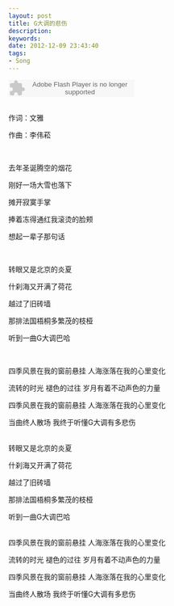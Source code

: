 ```yaml
---
layout: post
title: G大调的悲伤
description:
keywords: 
date: 2012-12-09 23:43:40
tags:
- Song
---
```


<object classid="clsid:d27cdb6e-ae6d-11cf-96b8-444553540000" codebase=" http://fpdownload.macromedia.com/pub/shockwave/cabs/flash/swflash.cab#version=7,0,0,0" width="250" height="34"><param name="allowScriptAccess" value="sameDomain"><param name="movie" value=" http://l.5sing.com/player.swf?songtype=fc&songid=7853082"><param name="quality" value="high"><param name="bgcolor" value="#ffffff"><embed src=" http://l.5sing.com/player.swf?songtype=fc&songid=7853082" quality="high" bgcolor="#ffffff" width="250" height="34" allowScriptAccess="sameDomain" type="application/x-shockwave-flash" pluginspage=" http://www.macromedia.com/go/getflashplayer" /></object>

<br/>
作词：文雅

作曲：李伟菘

<br/>

去年圣诞腾空的烟花

刚好一场大雪也落下

摊开寂寞手掌

捧着冻得通红我滚烫的脸颊

想起一辈子那句话

<br/>

转眼又是北京的炎夏

什刹海又开满了荷花

越过了旧砖墙

那排法国梧桐多繁茂的枝桠

听到一曲G大调巴哈

<br/>

四季风景在我的窗前悬挂 人海涨落在我的心里变化

流转的时光 褪色的过往 岁月有着不动声色的力量

四季风景在我的窗前悬挂 人海涨落在我的心里变化

当曲终人散场 我终于听懂G大调有多悲伤

<br/>
转眼又是北京的炎夏

什刹海又开满了荷花

越过了旧砖墙

那排法国梧桐多繁茂的枝桠

听到一曲G大调巴哈

<br/>
四季风景在我的窗前悬挂 人海涨落在我的心里变化

流转的时光 褪色的过往 岁月有着不动声色的力量

四季风景在我的窗前悬挂 人海涨落在我的心里变化

当曲终人散场 我终于听懂G大调有多悲伤
